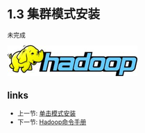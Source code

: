 # 1.3 集群模式安装

未完成
 
![](images/hadoop-logo.jpg?raw=true)

## links
  * 上一节: [单击模式安装](<01.2.md>)
  * 下一节: [Hadoop命令手册](<01.4.md>)
